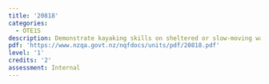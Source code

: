 ```yaml
---
title: '20818'
categories:
  - OTE1S
description: Demonstrate kayaking skills on sheltered or slow-moving water
pdf: 'https://www.nzqa.govt.nz/nqfdocs/units/pdf/20818.pdf'
level: '1'
credits: '2'
assessment: Internal
---
```


